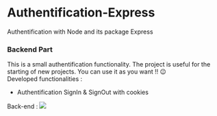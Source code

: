 # Authentification-Express
Authentification with Node and its package Express

### Backend Part
This is a small authentification functionality. The project is useful for the starting of new projects. You can use it as you want !! 😉
<br>
Developed functionalities :
- Authentification SignIn & SignOut with cookies

Back-end : 
![](https://img.shields.io/badge/Code-JavaScript-informational?style=flat&logo=JavaScript&logoColor=white&color=EDAE49)
